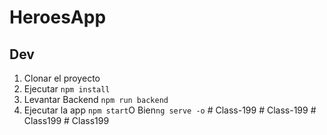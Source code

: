 # HeroesApp

## Dev

1. Clonar el proyecto
2. Ejecutar ```npm install```
3. Levantar Backend ```npm run backend```
4. Ejecutar la app ```npm start```O Bien```ng serve -o```
#   C l a s s - 1 9 9  
 #   C l a s s - 1 9 9  
 #   C l a s s 1 9 9  
 #   C l a s s 1 9 9  
 
